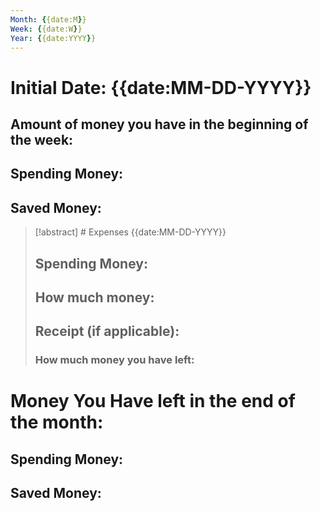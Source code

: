 ```yaml
---
Month: {{date:M}}
Week: {{date:W}}
Year: {{date:YYYY}}
---
```

# Initial Date: {{date:MM-DD-YYYY}}
## Amount of money you have in the beginning of the week:
## Spending Money:
## Saved Money:

>[!abstract] # Expenses {{date:MM-DD-YYYY}}
>## Spending Money:
>## How much money:
>## Receipt (if applicable):
>### How much money you have left:







# Money You Have left in the end of the month: 
## Spending Money:
## Saved Money:
